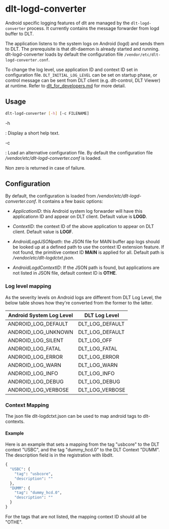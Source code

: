 # dlt-logd-converter

Android specific logging features of dlt are managed by the ```dlt-logd-converter``` process.
It currently contains the message forwarder from logd buffer to DLT.

The application listens to the system logs on Android (logd) and sends them to
DLT. The prerequisite is that dlt-daemon is already started and running.
dlt-logd-converter loads by default the configuration file ```/vendor/etc/dlt-logd-converter.conf```.

To change the log level, use application ID and context ID set in configuration
file. ```DLT_INITIAL_LOG_LEVEL``` can be set on startup phase, or control
message can be sent from DLT client (e.g. dlt-control, DLT Viewer) at runtime.
Refer to [dlt_for_developers.md](dlt_for_developers.md) for more detail.


## Usage

```bash
dlt-logd-converter [-h] [-c FILENAME]
```

-h

:   Display a short help text.

-c

:   Load an alternative configuration file. By default the configuration file
    */vendor/etc/dlt-logd-converter.conf* is loaded.


Non zero is returned in case of failure.


## Configuration

By default, the configuration is loaded from */vendor/etc/dlt-logd-converter.conf*. It
contains a few basic options:

- *ApplicationID*: this Android system log forwarder will have this applicationn ID
and appear on DLT client. Default value is **LOGD**.

- *ContextID*: the context ID of the above application to appear on DLT client.
Default value is **LOGF**.

- *AndroidLogdJSONpath*: the JSON file for MAIN buffer app logs should be looked up at
a defined path to use the context ID extension feature. If not found, the primitive context ID
**MAIN** is applied for all. Default path is */vendor/etc/dlt-logdctxt.json*.

- *AndroidLogdContextID*: If the JSON path is found, but applications are not listed in JSON file,
default context ID is **OTHE**.

### Log level mapping

As the severity levels on Android logs are different from DLT Log Level, the below table shows how they're converted from the former to the latter.


| Android System Log Level | DLT Log Level      |
|--------------------------|--------------------|
| ANDROID\_LOG\_DEFAULT    | DLT\_LOG\_DEFAULT  |
| ANDROID\_LOG\_UNKNOWN    | DLT\_LOG\_DEFAULT  |
| ANDROID\_LOG\_SILENT     | DLT\_LOG\_OFF      |
| ANDROID\_LOG\_FATAL      | DLT\_LOG\_FATAL    |
| ANDROID\_LOG\_ERROR      | DLT\_LOG\_ERROR    |
| ANDROID\_LOG\_WARN       | DLT\_LOG\_WARN     |
| ANDROID\_LOG\_INFO       | DLT\_LOG\_INFO     |
| ANDROID\_LOG\_DEBUG      | DLT\_LOG\_DEBUG    |
| ANDROID\_LOG\_VERBOSE    | DLT\_LOG\_VERBOSE  |


### Context Mapping

The json file dlt-logdctxt.json can be used to map android tags to dlt-contexts.

#### Example

Here is an example that sets a mapping from the tag "usbcore" to the DLT context "USBC",
and the tag "dummy_hcd.0" to the DLT Context "DUMM".
The description field is in the registration with libdlt.

```python
{
  "USBC": {
    "tag": "usbcore",
    "description": ""
  },
  "DUMM": {
    "tag": "dummy_hcd.0",
    "description": ""
  }
}
```
For the tags that are not listed, the mapping context ID should all be "OTHE".
